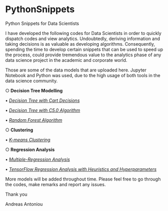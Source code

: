 # PythonSnippets
Python Snippets for Data Scientists

I have developed the following codes for Data Scientists in order to quickly dispatch codes and view analytics. Undoubtedly, deriving information and taking decisions is as valuable as developing algorithms. Consequently, spending the time to develop certain snippets that can be used to speed up the process, could provide tremendous value to the analytics phase of any data science project in the academic and corporate world.

Those are some of the data models that are uploaded here. Jupyter Notebook and Python was used, due to the high usage of both tools in the data science community. 

○ __Decision Tree Modelling__ 


 • [*Decision Tree with Cart Decisions*](Tree%20Diagram%20with%20C5.0%20algorithm.ipynb)
 
 • [*Decision Tree with C5.0 Algorithm*](Tree%20Diagram%20with%20CART%20algorithm.ipynb)
 
 • [*Random Forest Algorithm*](Random%20Forest.ipynb)
 
○ __Clustering__
 
 • [*K-means Clustering*](K-Means%20Clustering.ipynb)

○ __Regression Analysis__

 • [*Multiple-Regression Analysis*](Multiple%20Regression%20Analysis.ipynb)
 
 • [*TensorFlow Regression Analysis with Heuristics and Hyperparameters*](TensorFlow%20Regression%20Analysis%20example.ipynb)

More models will be added throughout time.
Please feel free to go through the codes, make remarks and report any issues.


Thank you

Andreas Antoniou
